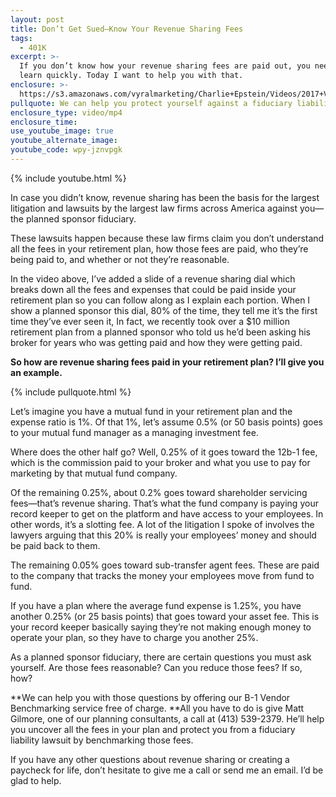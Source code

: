 ```yaml
---
layout: post
title: Don’t Get Sued—Know Your Revenue Sharing Fees
tags:
  - 401K
excerpt: >-
  If you don’t know how your revenue sharing fees are paid out, you need to
  learn quickly. Today I want to help you with that.
enclosure: >-
  https://s3.amazonaws.com/vyralmarketing/Charlie+Epstein/Videos/2017+Videos/Automatic+Rebalancing+-+The+401K+Coach.mp4
pullquote: We can help you protect yourself against a fiduciary liability lawsuit.
enclosure_type: video/mp4
enclosure_time:
use_youtube_image: true
youtube_alternate_image:
youtube_code: wpy-jznvpgk
---
```



{% include youtube.html %}

In case you didn’t know, revenue sharing has been the basis for the largest litigation and lawsuits by the largest law firms across America against you—the planned sponsor fiduciary.

These lawsuits happen because these law firms claim you don’t understand all the fees in your retirement plan, how those fees are paid, who they’re being paid to, and whether or not they’re reasonable.

In the video above, I’ve added a slide of a revenue sharing dial which breaks down all the fees and expenses that could be paid inside your retirement plan so you can follow along as I explain each portion. When I show a planned sponsor this dial, 80% of the time, they tell me it’s the first time they’ve ever seen it, In fact, we recently took over a $10 million retirement plan from a planned sponsor who told us he’d been asking his broker for years who was getting paid and how they were getting paid.

**So how are revenue sharing fees paid in your retirement plan? I’ll give you an example.**

{% include pullquote.html %}

Let’s imagine you have a mutual fund in your retirement plan and the expense ratio is 1%. Of that 1%, let’s assume 0.5% (or 50 basis points) goes to your mutual fund manager as a managing investment fee.

Where does the other half go? Well, 0.25% of it goes toward the 12b-1 fee, which is the commission paid to your broker and what you use to pay for marketing by that mutual fund company.

Of the remaining 0.25%, about 0.2% goes toward shareholder servicing fees—that’s revenue sharing. That’s what the fund company is paying your record keeper to get on the platform and have access to your employees. In other words, it’s a slotting fee. A lot of the litigation I spoke of involves the lawyers arguing that this 20% is really your employees’ money and should be paid back to them.

The remaining 0.05% goes toward sub-transfer agent fees. These are paid to the company that tracks the money your employees move from fund to fund.

If you have a plan where the average fund expense is 1.25%, you have another 0.25% (or 25 basis points) that goes toward your asset fee. This is your record keeper basically saying they’re not making enough money to operate your plan, so they have to charge you another 25%.

As a planned sponsor fiduciary, there are certain questions you must ask yourself. Are those fees reasonable? Can you reduce those fees? If so, how?

**We can help you with those questions by offering our B-1 Vendor Benchmarking service free of charge.&nbsp;**All you have to do is give Matt Gilmore, one of our planning consultants, a call at (413) 539-2379. He’ll help you uncover all the fees in your plan and protect you from a fiduciary liability lawsuit by benchmarking those fees.

If you have any other questions about revenue sharing or creating a paycheck for life, don’t hesitate to give me a call or send me an email. I’d be glad to help.